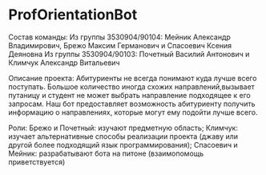 # ProfOrientationBot
Состав команды: 
Из группы 3530904/90104: Мейник Александр Владимирович, Брежо Максим Германович и Спасоевич Ксения Деяновна 
Из группы 3530904/90103: Почетный Василий Антонович и Климчук Александр Витальевич

Описание проекта: 
Абитуриенты не всегда понимают куда лучше всего поступать.
Большое количество иногда схожих направлений,вызывает путаницу и студент не может выбрать направление подходящее к его запросам.
Наш бот предоставляет возможность абитуриенту получить информацию о направлениях, которые могут ему подойти лучше всего.  


Роли:
Брежо и Почетный: изучают предметную область;
Климчук: изучает альтернативные способы реализации проекта (джаву или другой более подходящий язык программирования);
Спасоевич и Мейник: разрабатывают бота на питоне (взаимопомощь приветствуется)
